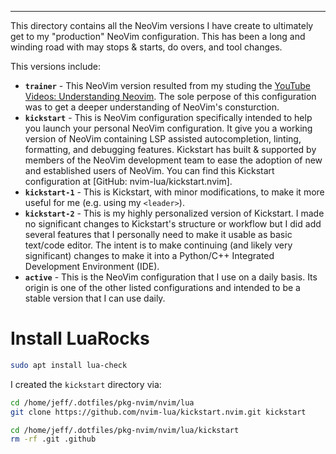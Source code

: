 <!-- vim: ts=2 sts=2 sw=2 et                                                            -- this is called a 'modeline' - [Modeline magic](https://vim.fandom.com/wiki/Modeline_magic), [Tab settings in Vim](https://arisweedler.medium.com/tab-settings-in-vim-1ea0863c5990) -->
<!-- markdownlint-disable-file MD007 MD012 MD013 MD022 MD033 MD035 MD041 MD045          -- for the linter 'markdownlint', disable these linting rule, See [Markdownlint Documentation](https://docs.superoffice.com/contribute/markdown-guide/markdownlint.html) -->

<!--
Maintainer:   jeffskinnerbox@yahoo.com / www.jeffskinnerbox.me
Version:      0.0.1
-->

<!--
<div align="center">
<img src="https://raw.githubusercontent.com/jeffskinnerbox/blog/main/content/images/banners-bkgrds/work-in-progress.jpg" title="These materials require additional work and are not ready for general use." align="center" width=420px height=219px>
</div>
-->

---

This directory contains all the NeoVim versions I have create to ultimately get to my "production" NeoVim configuration.
This has been a long and winding road with may stops & starts, do overs, and tool changes.

This versions include:

- **`trainer`** - This NeoVim version resulted from my studing the [YouTube Videos: Understanding Neovim](https://www.youtube.com/playlist?list=PLx2ksyallYzW4WNYHD9xOFrPRYGlntAft). The sole perpose of this configuration was to get a deeper understanding of NeoVim's consturction.
- **`kickstart`** - This is NeoVim configuration specifically intended to help you launch your personal NeoVim configuration. It give you a working version of NeoVim containing LSP assisted autocompletion, linting, formatting, and debugging features. Kickstart has built & supported by members of the NeoVim development team to ease the adoption of new and established users of NeoVim. You can find this Kickstart configuration at [GitHub: nvim-lua/kickstart.nvim].
- **`kickstart-1`** - This is Kickstart, with minor modifications, to make it more useful for me (e.g. using my `<leader>`).
- **`kickstart-2`** - This is my highly personalized version of Kickstart. I made no significant changes to Kickstart's structure or workflow but I did add several features that I personally need to make it usable as basic text/code editor. The intent is to make continuing (and likely very significant) changes to make it into a Python/C++ Integrated Development Environment (IDE).
- **`active`** - This is the NeoVim configuration that I use on a daily basis. Its origin is one of the other listed configurations and intended to be a stable version that I can use daily.

# Install LuaRocks

```bash
sudo apt install lua-check
```

I created the `kickstart` directory via:

```bash
cd /home/jeff/.dotfiles/pkg-nvim/nvim/lua
git clone https://github.com/nvim-lua/kickstart.nvim.git kickstart

cd /home/jeff/.dotfiles/pkg-nvim/nvim/lua/kickstart
rm -rf .git .github
```
